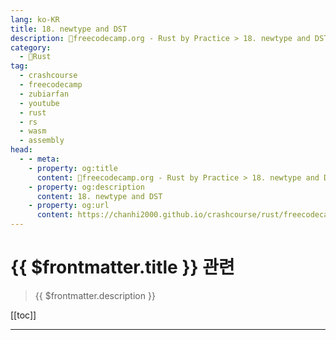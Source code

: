 ```yaml
---
lang: ko-KR
title: 18. newtype and DST
description: 🦀freecodecamp.org - Rust by Practice > 18. newtype and DST
category: 
  - 🦀Rust
tag: 
  - crashcourse
  - freecodecamp
  - zubiarfan
  - youtube
  - rust
  - rs
  - wasm
  - assembly
head:
  - - meta:
    - property: og:title
      content: 🦀freecodecamp.org - Rust by Practice > 18. newtype and DST
    - property: og:description
      content: 18. newtype and DST
    - property: og:url
      content: https://chanhi2000.github.io/crashcourse/rust/freecodecamp-rust-by-practice/18.html
---
```


# {{ $frontmatter.title }} 관련

> {{ $frontmatter.description }}

[[toc]]

---

<TagLinks />